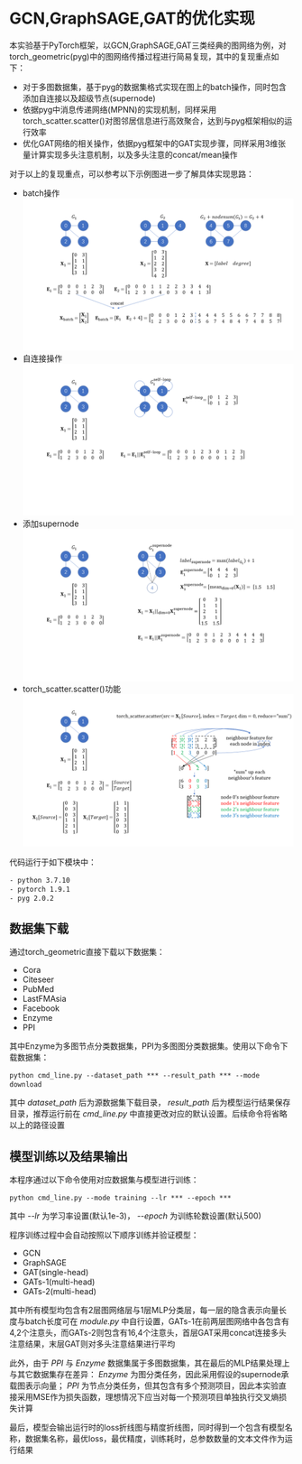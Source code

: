 # GCN,GraphSAGE,GAT的优化实现
本实验基于PyTorch框架，以GCN,GraphSAGE,GAT三类经典的图网络为例，对torch_geometric(pyg)中的图网络传播过程进行简易复现，其中的复现重点如下：
- 对于多图数据集，基于pyg的数据集格式实现在图上的batch操作，同时包含添加自连接以及超级节点(supernode)
- 依据pyg中消息传递网络(MPNN)的实现机制，同样采用torch_scatter.scatter()对图邻居信息进行高效聚合，达到与pyg框架相似的运行效率
- 优化GAT网络的相关操作，依据pyg框架中的GAT实现步骤，同样采用3维张量计算实现多头注意机制，以及多头注意的concat/mean操作

对于以上的复现重点，可以参考以下示例图进一步了解具体实现思路：
- batch操作
![batch](/picture/graph_batch.PNG)
- 自连接操作
![self-loop](/picture/graph_self-loop.PNG)
- 添加supernode
![supernode](/picture/graph_supernode.PNG)
- torch_scatter.scatter()功能
![scatter](/picture/graph_neighbour_calculate.PNG)

代码运行于如下模块中：
```
- python 3.7.10  
- pytorch 1.9.1    
- pyg 2.0.2
```

## 数据集下载
通过torch_geometric直接下载以下数据集：
- Cora   
- Citeseer  
- PubMed  
- LastFMAsia  
- Facebook  
- Enzyme  
- PPI

其中Enzyme为多图节点分类数据集，PPI为多图图分类数据集。使用以下命令下载数据集：
```
python cmd_line.py --dataset_path *** --result_path *** --mode download
```
其中 *dataset_path* 后为源数据集下载目录， *result_path* 后为模型运行结果保存目录，推荐运行前在 *cmd_line.py* 中直接更改对应的默认设置。后续命令将省略以上的路径设置 

## 模型训练以及结果输出
本程序通过以下命令使用对应数据集与模型进行训练：
```
python cmd_line.py --mode training --lr *** --epoch ***
```
其中 *--lr* 为学习率设置(默认1e-3)， *--epoch* 为训练轮数设置(默认500)

程序训练过程中会自动按照以下顺序训练并验证模型：
- GCN
- GraphSAGE
- GAT(single-head)
- GATs-1(multi-head)
- GATs-2(multi-head)

其中所有模型均包含有2层图网络层与1层MLP分类层，每一层的隐含表示向量长度与batch长度可在 *module.py* 中自行设置，GATs-1在前两层图网络中各包含有4,2个注意头，而GATs-2则包含有16,4个注意头，首层GAT采用concat连接多头注意结果，末层GAT则对多头注意结果进行平均

此外，由于 *PPI* 与 *Enzyme* 数据集属于多图数据集，其在最后的MLP结果处理上与其它数据集存在差异： *Enzyme* 为图分类任务，因此采用假设的supernode承载图表示向量； *PPI* 为节点分类任务，但其包含有多个预测项目，因此本实验直接采用MSE作为损失函数，理想情况下应当对每一个预测项目单独执行交叉熵损失计算

最后，模型会输出运行时的loss折线图与精度折线图，同时得到一个包含有模型名称，数据集名称，最优loss，最优精度，训练耗时，总参数数量的文本文件作为运行结果
